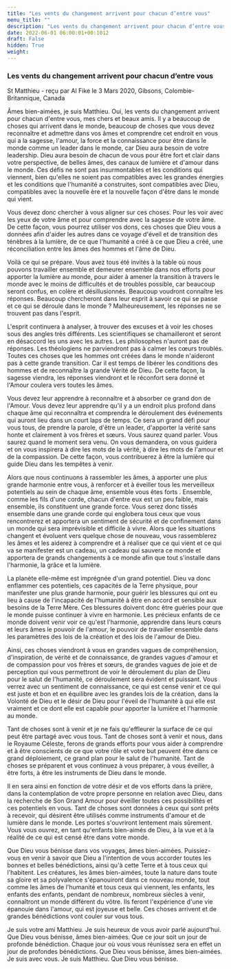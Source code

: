 ```yaml
---
title: "Les vents du changement arrivent pour chacun d’entre vous"
menu_title: ""
description: "Les vents du changement arrivent pour chacun d’entre vous"
date: 2022-06-01 06:00:01+00:1012
draft: False
hidden: True
weight:
---
```

### Les vents du changement arrivent pour chacun d’entre vous

St Matthieu - reçu par Al Fike le 3 Mars 2020, Gibsons, Colombie-Britannique, Canada

Âmes bien-aimées, je suis Matthieu. Oui, les vents du changement arrivent pour chacun d'entre vous, mes chers et beaux amis. Il y a beaucoup de choses qui arrivent dans le monde, beaucoup de choses que vous devez reconnaître et admettre dans vos âmes et comprendre cet endroit en vous qui a la sagesse, l'amour, la force et la connaissance pour être dans le monde comme un leader dans le monde, car Dieu aura besoin de votre leadership. Dieu aura besoin de chacun de vous pour être fort et clair dans votre perspective, de belles âmes, des canaux de lumière et d'amour dans le monde. Ces défis ne sont pas insurmontables et les conditions qui viennent, bien qu'elles ne soient pas compatibles avec les grandes énergies et les conditions que l'humanité a construites, sont compatibles avec Dieu, compatibles avec la nouvelle ère et la nouvelle façon d'être dans le monde qui vient.

Vous devez donc chercher à vous aligner sur ces choses. Pour les voir avec les yeux de votre âme et pour comprendre avec la sagesse de votre âme. De cette façon, vous pourrez utiliser vos dons, ces choses que Dieu vous a données afin d'aider les autres dans ce voyage d'éveil et de transition des ténèbres à la lumière, de ce que l'humanité a créé à ce que Dieu a créé, une réconciliation entre les âmes des hommes et l'âme de Dieu.

Voilà ce qui se prépare. Vous avez tous été invités à la table où nous pouvons travailler ensemble et demeurer ensemble dans nos efforts pour apporter la lumière au monde, pour aider à amener la transition à travers le monde avec le moins de difficultés et de troubles possible, car beaucoup seront confus, en colère et désillusionnés. Beaucoup voudront connaître les réponses. Beaucoup chercheront dans leur esprit à savoir ce qui se passe et ce qui se déroule dans le monde ? Malheureusement, les réponses ne se trouvent pas dans l'esprit.

L'esprit continuera à analyser, à trouver des excuses et à voir les choses sous des angles très différents. Les scientifiques se chamailleront et seront en désaccord les uns avec les autres. Les philosophes n'auront pas de réponses. Les théologiens ne parviendront pas à calmer les cœurs troublés. Toutes ces choses que les hommes ont créées dans le monde n'aideront pas à cette grande transition. Car il est temps de libérer les conditions des hommes et de reconnaître la grande Vérité de Dieu. De cette façon, la sagesse viendra, les réponses viendront et le réconfort sera donné et l'Amour coulera vers toutes les âmes.

Vous devez leur apprendre à reconnaître et à absorber ce grand don de l'Amour. Vous devez leur apprendre qu'il y a un endroit plus profond dans chaque âme qui reconnaîtra et comprendra le déroulement des événements qui auront lieu dans un court laps de temps. Ce sera un grand défi pour vous tous, de prendre la parole, d'être un leader, d'apporter la vérité sans honte et clairement à vos frères et sœurs. Vous saurez quand parler. Vous saurez quand le moment sera venu. On vous demandera, on vous guidera et on vous inspirera à dire les mots de la vérité, à dire les mots de l'amour et de la compassion. De cette façon, vous contribuerez à être la lumière qui guide Dieu dans les tempêtes à venir.

Alors que nous continuons à rassembler les âmes, à apporter une plus grande harmonie entre vous, à renforcer et à éveiller tous les merveilleux potentiels au sein de chaque âme, ensemble vous êtes forts . Ensemble, comme les fils d'une corde, chacun d'entre eux est un peu faible, mais ensemble, ils constituent une grande force. Vous serez donc tissés ensemble dans une grande corde qui englobera tous ceux que vous rencontrerez et apportera un sentiment de sécurité et de confinement dans un monde qui sera imprévisible et difficile à vivre. Alors que les situations changent et évoluent vers quelque chose de nouveau, vous rassemblerez les âmes et les aiderez à comprendre et à réaliser que ce qui vient et ce qui va se manifester est un cadeau, un cadeau qui sauvera ce monde et apportera de grands changements à ce monde afin que tout s'installe dans l'harmonie, la grâce et la lumière.

La planète elle-même est imprégnée d'un grand potentiel. Dieu va donc enflammer ces potentiels, ces capacités de la Terre physique, pour manifester une plus grande harmonie, pour guérir les blessures qui ont eu lieu à cause de l'incapacité de l'humanité à être en accord et sensible aux besoins de la Terre Mère. Ces blessures doivent donc être guéries pour que le monde puisse continuer à vivre en harmonie. Les précieux enfants de ce monde doivent venir voir ce qu'est l'harmonie, apprendre dans leurs cœurs et leurs âmes le pouvoir de l'amour, le pouvoir de travailler ensemble dans les paramètres des lois de la création et des lois de l'amour de Dieu.

Ainsi, ces choses viendront à vous en grandes vagues de compréhension, d'inspiration, de vérité et de connaissance, de grandes vagues d'amour et de compassion pour vos frères et sœurs, de grandes vagues de joie et de perception qui vous permettront de voir le déroulement du plan de Dieu pour le salut de l'humanité, ce déroulement sera évident et puissant. Vous verrez avec un sentiment de connaissance, ce qui est censé venir et ce qui est juste et bon et en équilibre avec les grandes lois de la création, dans la Volonté de Dieu et le désir de Dieu pour l'éveil de l'humanité à qui elle est vraiment et ce dont elle est capable pour apporter la lumière et l'harmonie au monde.

Tant de choses sont à venir et je ne fais qu'effleurer la surface de ce qui peut être partagé avec vous tous. Tant de choses sont à venir et nous, dans le Royaume Céleste, ferons de grands efforts pour vous aider à comprendre et à être conscients de ce que votre rôle et votre but peuvent être dans ce grand déploiement, ce grand plan pour le salut de l'humanité. Tant de choses se préparent et vous continuez à vous préparer, à vous éveiller, à être forts, à être les instruments de Dieu dans le monde.

Il en sera ainsi en fonction de votre désir et de vos efforts dans la prière, dans la contemplation de votre propre personne en relation avec Dieu, dans la recherche de Son Grand Amour pour éveiller toutes ces possibilités et ces potentiels en vous. Tant de choses sont données à ceux qui sont prêts à recevoir, qui désirent être utilisés comme instruments d'amour et de lumière dans le monde. Les portes s'ouvriront lentement mais sûrement. Vous vous ouvrez, en tant qu'enfants bien-aimés de Dieu, à la vue et à la réalité de ce qui est censé être dans votre monde.

Que Dieu vous bénisse dans vos voyages, âmes bien-aimées. Puissiez-vous en venir à savoir que Dieu a l'intention de vous accorder toutes les bonnes et belles bénédictions, ainsi qu'à cette Terre et à tous ceux qui l'habitent. Les créatures, les âmes bien-aimées, toute la nature dans toute sa gloire et sa polyvalence s'épanouiront dans ce nouveau monde, tout comme les âmes de l'humanité et tous ceux qui viennent, les enfants, les enfants des enfants, pendant de nombreux, nombreux siècles à venir, connaîtront un monde différent du vôtre. Ils feront l'expérience d'une vie épanouie dans l'amour, qui est joyeuse et belle. Ces choses arrivent et de grandes bénédictions vont couler sur vous tous.

Je suis votre ami Matthieu. Je suis heureux de vous avoir parlé aujourd'hui. Que Dieu vous bénisse, âmes bien-aimées. Que ce jour soit un jour de profonde bénédiction. Chaque jour où vous vous réunissez sera en effet un jour de profondes bénédictions. Que Dieu vous bénisse, âmes bien-aimées. Je suis avec vous. Je suis Matthieu. Que Dieu vous bénisse.
